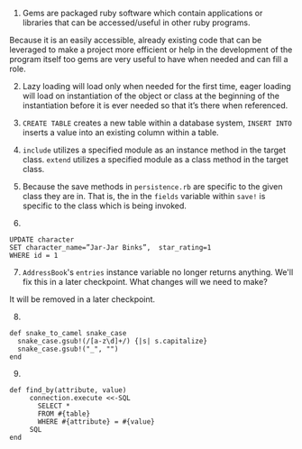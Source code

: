 
1) Gems are packaged ruby software which contain applications or libraries that can be accessed/useful in other ruby programs.

Because it is an easily accessible, already existing code that can be leveraged to make a project more efficient or help in the development of the program itself too gems are very useful to have when needed and can fill a role.

2) Lazy loading will load only when needed for the first time, eager loading will load on instantiation of the object or class at the beginning of the instantiation before it is ever needed so that it’s there when referenced.

3) `CREATE TABLE` creates a new table within a database system, `INSERT INTO` inserts a value into an existing column within a table.

4) `include` utilizes a specified module as an instance method in the target class. `extend` utilizes a specified module as a class method in the target class.

5) Because the save methods in `persistence.rb` are specific to the given class they are in. That is, the in the `fields` variable within `save!` is specific to the class which is being invoked.

6) 
```
UPDATE character
SET character_name=”Jar-Jar Binks”,  star_rating=1
WHERE id = 1

```

7) `AddressBook`'s `entries` instance variable no longer returns anything. We'll fix this in a later checkpoint. What changes will we need to make?

It will be removed in a later checkpoint.

8)
```
def snake_to_camel snake_case
  snake_case.gsub!(/[a-z\d]+/) {|s| s.capitalize}
  snake_case.gsub!("_", "")
end
```

9)

```
def find_by(attribute, value)
     connection.execute <<-SQL
       SELECT *
       FROM #{table}
       WHERE #{attribute} = #{value}
     SQL
end
```
